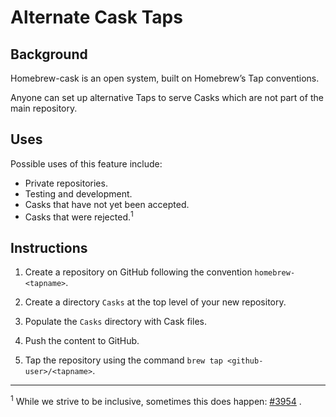 # Alternate Cask Taps

## Background

Homebrew-cask is an open system, built on Homebrew’s Tap conventions.

Anyone can set up alternative Taps to serve Casks which are not part of the main repository.

## Uses

Possible uses of this feature include:

* Private repositories.
* Testing and development.
* Casks that have not yet been accepted.
* Casks that were rejected.<sup>1</sup>

## Instructions

1. Create a repository on GitHub following the convention `homebrew-<tapname>`.

2. Create a directory `Casks` at the top level of your new repository.

3. Populate the `Casks` directory with Cask files.

4. Push the content to GitHub.

5. Tap the repository using the command `brew tap <github-user>/<tapname>`.

---

<sup>1</sup> While we strive to be inclusive, sometimes this does happen: [#3954](https://github.com/caskroom/homebrew-cask/pull/3954) .
